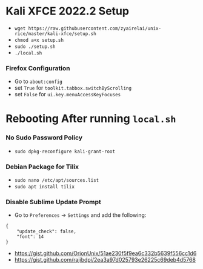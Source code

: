 # Kali XFCE 2022.2 Setup
- `wget https://raw.githubusercontent.com/zyairelai/unix-rice/master/kali-xfce/setup.sh`
- `chmod a+x setup.sh`
- `sudo ./setup.sh`
- `./local.sh`

### Firefox Configuration
- Go to `about:config`  
- set `True` for `toolkit.tabbox.switchByScrolling`
- set `False` for `ui.key.menuAccessKeyFocuses`

# Rebooting After running `local.sh`

### No Sudo Password Policy
- `sudo dpkg-reconfigure kali-grant-root`

### Debian Package for Tilix
- `sudo nano /etc/apt/sources.list`
- `sudo apt install tilix`

### Disable Sublime Update Prompt
- Go to `Preferences` -> `Settings` and add the following:
```
{
	"update_check": false,
	"font": 14
}
```
- https://gist.github.com/OrionUnix/51ae230f5f9ea6c332b5639f556cc1d6
- https://gist.github.com/rajibdpi/2ea3a97d025793e26225c69deb4d5768
